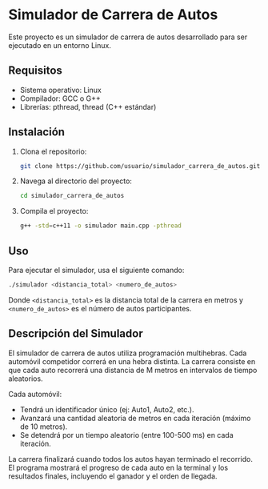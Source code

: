 # Simulador de Carrera de Autos

Este proyecto es un simulador de carrera de autos desarrollado para ser ejecutado en un entorno Linux.

## Requisitos

- Sistema operativo: Linux
- Compilador: GCC o G++
- Librerías: pthread, thread (C++ estándar)

## Instalación

1. Clona el repositorio:
   ```bash
   git clone https://github.com/usuario/simulador_carrera_de_autos.git
   ```
2. Navega al directorio del proyecto:
   ```bash
   cd simulador_carrera_de_autos
   ```
3. Compila el proyecto:
   ```bash
   g++ -std=c++11 -o simulador main.cpp -pthread
   ```

## Uso

Para ejecutar el simulador, usa el siguiente comando:

```bash
./simulador <distancia_total> <numero_de_autos>
```

Donde `<distancia_total>` es la distancia total de la carrera en metros y `<numero_de_autos>` es el número de autos participantes.

## Descripción del Simulador

El simulador de carrera de autos utiliza programación multihebras. Cada automóvil competidor correrá en una hebra distinta. La carrera consiste en que cada auto recorrerá una distancia de M metros en intervalos de tiempo aleatorios.

Cada automóvil:

- Tendrá un identificador único (ej: Auto1, Auto2, etc.).
- Avanzará una cantidad aleatoria de metros en cada iteración (máximo de 10 metros).
- Se detendrá por un tiempo aleatorio (entre 100-500 ms) en cada iteración.

La carrera finalizará cuando todos los autos hayan terminado el recorrido. El programa mostrará el progreso de cada auto en la terminal y los resultados finales, incluyendo el ganador y el orden de llegada.
